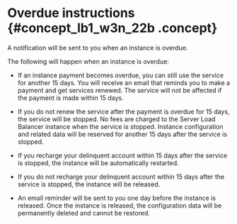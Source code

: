 # Overdue instructions {#concept_lb1_w3n_22b .concept}

A notification will be sent to you when an instance is overdue.

The following will happen when an instance is overdue:

-   If an instance payment becomes overdue, you can still use the service for another 15 days. You will receive an email that reminds you to make a payment and get services renewed. The service will not be affected if the payment is made within 15 days.

-   If you do not renew the service after the payment is overdue for 15 days, the service will be stopped. No fees are charged to the Server Load Balancer instance when the service is stopped. Instance configuration and related data will be reserved for another 15 days after the service is stopped.

-   If you recharge your delinquent account within 15 days after the service is stopped, the instance will be automatically restarted.

-   If you do not recharge your delinquent account within 15 days after the service is stopped, the instance will be released.

-   An email reminder will be sent to you one day before the instance is released. Once the instance is released, the configuration data will be permanently deleted and cannot be restored.


